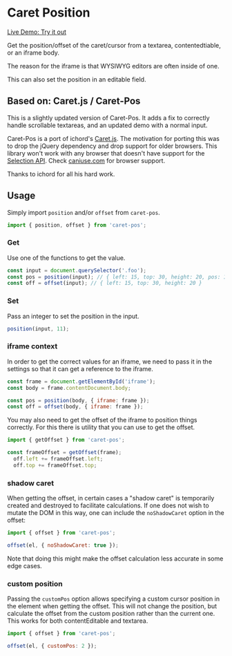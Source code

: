 <!-- [![Build Status](https://travis-ci.org/deshiknaves/caret-pos.svg?branch=master)](https://travis-ci.org/deshiknaves/caret-pos) -->


# Caret Position

[Live Demo: Try it out](./index.html)

Get the position/offset of the caret/cursor from a textarea, contentedtiable, or an iframe body.

The reason for the iframe is that WYSIWYG editors are often inside of one.

This can also set the position in an editable field.

## Based on: Caret.js / Caret-Pos

This is a slightly updated version of Caret-Pos. It adds a fix to correctly handle scrollable textareas, and an updated demo with a normal input.

Caret-Pos is a port of ichord's [Caret.js](https://github.com/ichord/Caret.js). The motivation for porting this was to drop the jQuery dependency and drop support for older browsers. This library won't work with any browser that doesn't have support for the [Selection API](https://developer.mozilla.org/en-US/docs/Web/API/Selection). Check [caniuse.com](https://caniuse.com/#search=selection) for browser support.

Thanks to ichord for all his hard work.

## Usage
Simply import `position` and/or `offset` from `caret-pos`.

```javascript
import { position, offset } from 'caret-pos';
```

### Get
Use one of the functions to get the value.

```javascript
const input = document.querySelector('.foo');
const pos = position(input); // { left: 15, top: 30, height: 20, pos: 15 }
const off = offset(input); // { left: 15, top: 30, height: 20 }
```

### Set
Pass an integer to set the position in the input.

```javascript
position(input, 11);
```

### iframe context
In order to get the correct values for an iframe, we need to pass it in the settings so that it can get a reference to the iframe.

```javascript
const frame = document.getElementById('iframe');
const body = frame.contentDocument.body;

const pos = position(body, { iframe: frame });
const off = offset(body, { iframe: frame });
```

You may also need to get the offset of the iframe to position things correctly. For this there is utility that you can use to get the offset.

```javascript
import { getOffset } from 'caret-pos';

const frameOffset = getOffset(frame);
  off.left += frameOffset.left;
  off.top += frameOffset.top;
```

### shadow caret
When getting the offset, in certain cases a "shadow caret" is temporarily created and destroyed to facilitate calculations.
If one does not wish to mutate the DOM in this way, one can include the `noShadowCaret` option in the offset:

```javascript
import { offset } from 'caret-pos';

offset(el, { noShadowCaret: true });
```

Note that doing this might make the offset calculation less accurate in some edge cases.

### custom position
Passing the `customPos` option allows specifying a custom cursor position in the element when getting the offset.
This will not change the position, but calculate the offset from the custom position rather than the current one.
This works for both contentEditable and textarea.

```javascript
import { offset } from 'caret-pos';

offset(el, { customPos: 2 });
```
